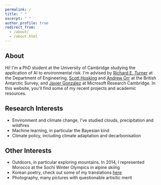 ```yaml
---
permalink: /
title: " "
excerpt: " "
author_profile: true
redirect_from: 
  - /about/
  - /about.html
---
```


About
----

Hi! I'm a PhD student at the University of Cambridge studying the application of AI to environmental risk. I'm advised by [Richard E. Turner](https://cbl.eng.cam.ac.uk/people/ret26/) at the Department of Engineering, [Scott Hosking](https://scotthosking.com) and [Andrew Orr](https://www.bas.ac.uk/profile/anmcr/) at the British Antarctic Survey, and [Javier González](https://javiergonzalezh.github.io) at Microsoft Research Cambridge. In this website, you'll find some of my recent projects and academic resources.

Research Interests
----

* Environment and climate change, I've studied clouds, precipitation and wildfires
* Machine learning, in particular the Bayesian kind
* Climate policy, including climate adaptation and decarbonisation

Other Interests
----

* Outdoors, in particular exploring mountains. In 2014, I represented Morocco at the Sochi Winter Olympics in alpine skiing
* Korean poetry, check out some of my translations [here](https://www.instagram.com/seoulsubwaypoems)
* Photography, many pictures with questionable artisitic merit
